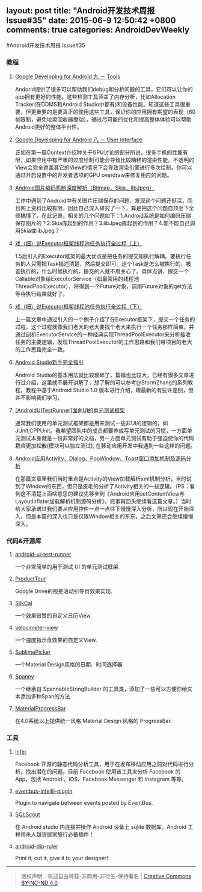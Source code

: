 layout: post
title: "Android开发技术周报 Issue#35"
date: 2015-06-9 12:50:42 +0800
comments: true
categories: AndroidDevWeekly
---

#Android开发技术周报 Issue#35

### 教程

1. [Google Developing for Android 九 － Tools](http://www.lightskystreet.com/2015/06/13/google-for-android-9-tools/)

	Andorid提供了很多可以帮助我们debug和分析问题的工具，它们可以让你的app拥有更好的性能。这些检测工具涵盖了内存分析，比如Allocation Tracker(在DDMS和Android Studio中都有)和设备性能。知道这些工具很重要，但更重要的是要真正的使用这些工具，保证你的应用拥有期望的表现（60帧限制，避免垃圾回收器搅动）。通过尽可能的优化和提高整体体验可以帮助Android更好的整体平台性。

1. [Google Developing for Android 八 － User Interface](http://www.lightskystreet.com/2015/06/13/google-for-android-8-user-interface/)

	正如在第一篇Context介绍种关于GPU讨论的部分所说，很多手机的性能有限，如果应用中有严重的过度绘制可能会导致比较糟糕的渲染性能。不透明的View会完全遮盖其它的View的情况下会导致渲染引擎进行多次绘制。你可以通过开启设置中的开发者选项的GPU overdraw来修复相应的问题。

1. [Android图片编码机制深度解析（Bitmap，Skia，libJpeg）](http://www.cnblogs.com/hrlnw/p/4403334.html)

	工作中遇到了Android中有关图片压缩保存的问题，发现这个问题还挺深，而且网上资料比较有限，因此自己深入研究了一下，算是把这个问题自顶至下全部搞懂了，在此记录。相关的几个问题如下：1.Android系统是如何编码压缩保存图片的？2.Skia库起到的作用？3.libJpeg库起到的作用？4.能不能自己调用Skia或libJpeg？

1. [戏（细）说Executor框架线程池任务执行全过程（上）](http://www.infoq.com/cn/articles/executor-framework-thread-pool-task-execution-part-01)

	1.5后引入的Executor框架的最大优点是把任务的提交和执行解耦。要执行任务的人只需把Task描述清楚，然后提交即可。这个Task是怎么被执行的，被谁执行的，什么时候执行的，提交的人就不用关心了。具体点讲，提交一个Callable对象给ExecutorService（如最常用的线程池ThreadPoolExecutor），将得到一个Future对象，调用Future对象的get方法等待执行结果就好了。

1. [戏（细）说Executor框架线程池任务执行全过程（下）](http://www.infoq.com/cn/articles/executor-framework-thread-pool-task-execution-part-02)

	上一篇文章中通过引入的一个例子介绍了在Executor框架下，提交一个任务的过程，这个过程就像我们老大的老大要找个老大来执行一个任务那样简单。并通过剖析ExecutorService的一种经典实现ThreadPoolExecutor来分析接收任务的主要逻辑，发现ThreadPoolExecutor的工作思路和我们带项目的老大的工作思路完全一致。
	
1. [Android Studio新手完全指引](http://www.jianshu.com/p/f7de559b9752)

	Android Studio的基本用法就比较琐碎了，篇幅也比较大，已经有很多文章进行过介绍，这里就不展开讲解了，想了解的可以参考@StormZhang的系列教程，教程中基于Android Studio 1.0 版本进行介绍，跟最新的有些许差别，但并不影响我们学习。

1. [[AndroidUITestRunner]面向UI的单元测试框架](http://www.jianshu.com/p/3453b641e594)

	通常我们使用的单元测试框架都是用来测试一些非UI的逻辑的，如JUnit,CPPUnit。我希望团队中的成员都要养成写单元测试的习惯，一方面单元测试本身就是一份非常好的文档，另一方面单元测试有助于强迫使你的代码耦合更加松散(模块可以独立测试), 在移动应用开发中我遇到一些这样的问题。

1. [Android应用Activity、Dialog、PopWindow、Toast窗口添加机制及源码分析](http://blog.csdn.net/yanbober/article/details/46361191)

	在那篇文章里我们当时重点是Activity的View加载解析xml机制分析，当时说到了Window的东西，但只是皮毛的分析了Activity相关的一些逻辑。（PS：看到这不清楚上面啥意思的建议先移步到《Android应用setContentView与LayoutInflater加载解析机制源码分析》，完事再回头继续看这篇文章。）当时给大家承诺过我们要从应用控件一点一点往下慢慢深入分析，所以现在开始深入，但是本篇的深入也只是仅限Window相关的东东，之后文章还会继续慢慢深入。

### 代码&开源库

1. [android-ui-test-runner](https://github.com/examplecode/android-ui-test-runner)

	一个非常简单的用于测试 UI 的单元测试框架.

1. [ProductTour](https://github.com/matrixxun/ProductTour)

	Google Drive的视差滚动引导页效果实现.

1. [SilkCal](https://github.com/NLMartian/SilkCal)

	一个效果很赞的自定义日历View.

1. [velocimeter-view](https://github.com/glomadrian/velocimeter-view)

	一个速度指示盘效果的自定义View.

1. [SublimePicker](https://github.com/vikramkakkar/SublimePicker)

	一个Material Design风格的日期、时间选择器.

1. [Spanny](https://github.com/binaryfork/Spanny)

	一个继承自 SpannableStringBuilder 的工具类，添加了一些可以方便你给文本添加多种Span的方法.

1. [MaterialProgressBar](https://github.com/DreaminginCodeZH/MaterialProgressBar)

	在4.0系统以上提供统一风格 Material Design 风格的 ProgressBar.

### 工具

1. [infer](https://github.com/facebook/infer)

	Facebook 开源的静态代码分析工具，用于在发布移动应用之前对代码进行分析，找出潜在的问题。目前 Facebook 使用该工具来分析 Facebook 的 App，包括 Android 、iOS、Facebook Messenger 和 Instagram 等等。

1. [eventbus-intellij-plugin](https://github.com/kgmyshin/eventbus-intellij-plugin)

	Plugin to navigate between events posted by EventBus.

1. [SQLScout](http://www.idescout.com)

	在 Android studio 内连接并操作 Android 设备上 sqlite 数据库。Android 工程师杀人越货居家旅行必备插件！

1. [android-dip-ruler](https://github.com/BoD/android-dip-ruler)

	Print it, cut it, give it to your designer!

			
----
> 版权声明：欢迎自由转载-非商用-非衍生-保持署名 | [Creative Commons BY-NC-ND 4.0](http://creativecommons.org/licenses/by-nc-nd/4.0/)